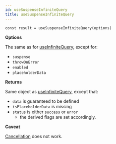 ```yaml
---
id: useSuspenseInfiniteQuery
title: useSuspenseInfiniteQuery
---
```


```tsx
const result = useSuspenseInfiniteQuery(options)
```

**Options**

The same as for [useInfiniteQuery](../useInfiniteQuery.md), except for:

- `suspense`
- `throwOnError`
- `enabled`
- `placeholderData`

**Returns**

Same object as [useInfiniteQuery](../useInfiniteQuery.md), except that:

- `data` is guaranteed to be defined
- `isPlaceholderData` is missing
- `status` is either `success` or `error`
  - the derived flags are set accordingly.

**Caveat**

[Cancellation](../../guides/query-cancellation.md) does not work.
